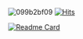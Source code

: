 ![099b2bf09](https://github.com/wkd6262/wkd6262/assets/142865132/894e4b9b-cba5-4c6d-b232-f853396afdf5)
[![Hits](https://hits.seeyoufarm.com/api/count/incr/badge.svg?url=https%3A%2F%2Fgithub.com%2Fwkd6262&count_bg=%23000000&title_bg=%23555555&icon=&icon_color=%23E7E7E7&title=today%2Fall&edge_flat=false)](https://hits.seeyoufarm.com)
<br>

<!--
**wkd6262/wkd6262** is a ✨ _special_ ✨ repository because its `README.md` (this file) appears on your GitHub profile.

Here are some ideas to get you started:

- 🔭 I’m currently working on ...
- 🌱 I’m currently learning ...
- 👯 I’m looking to collaborate on ...
- 🤔 I’m looking for help with ...
- 💬 Ask me about ...
- 📫 How to reach me: ...
- 😄 Pronouns: ...
- ⚡ Fun fact: ...
-->
[![Readme Card](https://github-readme-stats.vercel.app/api/pin/?username=wkd6262&repo=github-readme-stats)](https://github.com/wkd6262/github-readme-stats)

<br>
